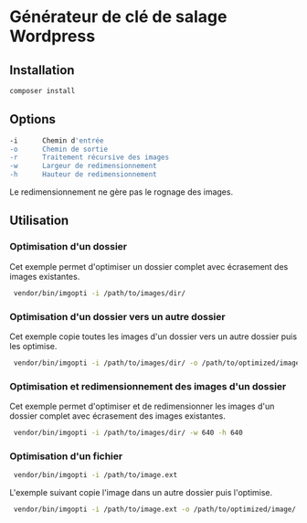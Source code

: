 # Générateur de clé de salage Wordpress

## Installation

``` bash
composer install
```

## Options

``` bash
-i      Chemin d'entrée
-o      Chemin de sortie
-r      Traitement récursive des images
-w      Largeur de redimensionnement
-h      Hauteur de redimensionnement
```
Le redimensionnement ne gère pas le rognage des images.

## Utilisation

### Optimisation d'un dossier

Cet exemple permet d'optimiser un dossier complet avec écrasement des images existantes.
``` bash
 vendor/bin/imgopti -i /path/to/images/dir/
```

### Optimisation d'un dossier vers un autre dossier

Cet exemple copie toutes les images d'un dossier vers un autre dossier puis les optimise.
``` bash
 vendor/bin/imgopti -i /path/to/images/dir/ -o /path/to/optimized/images/
```

### Optimisation et redimensionnement des images d'un dossier

Cet exemple permet d'optimiser et de redimensionner les images d'un dossier complet avec écrasement des images existantes.
``` bash
 vendor/bin/imgopti -i /path/to/images/dir/ -w 640 -h 640
```

### Optimisation d'un fichier

``` bash
 vendor/bin/imgopti -i /path/to/image.ext
```

L'exemple suivant copie l'image dans un autre dossier puis l'optimise.
``` bash
 vendor/bin/imgopti -i /path/to/image.ext -o /path/to/optimized/image/
```

